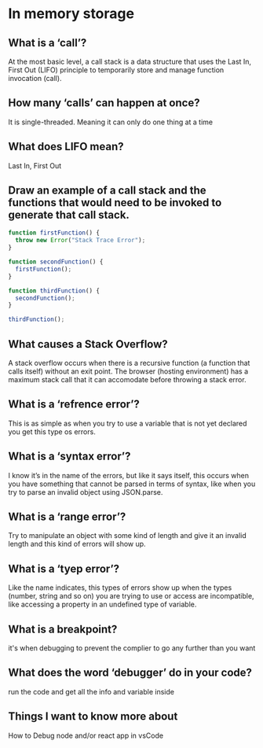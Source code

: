 # In memory storage

## What is a ‘call’?

At the most basic level, a call stack is a data structure that uses the Last In, First Out (LIFO) principle to temporarily store and manage function invocation (call).

## How many ‘calls’ can happen at once?

It is single-threaded. Meaning it can only do one thing at a time

## What does LIFO mean?

Last In, First Out

## Draw an example of a call stack and the functions that would need to be invoked to generate that call stack.

```js
function firstFunction() {
  throw new Error("Stack Trace Error");
}

function secondFunction() {
  firstFunction();
}

function thirdFunction() {
  secondFunction();
}

thirdFunction();
```

## What causes a Stack Overflow?

A stack overflow occurs when there is a recursive function (a function that calls itself) without an exit point. The browser (hosting environment) has a maximum stack call that it can accomodate before throwing a stack error.

## What is a ‘refrence error’?

This is as simple as when you try to use a variable that is not yet declared you get this type os errors.

## What is a ‘syntax error’?

I know it’s in the name of the errors, but like it says itself, this occurs when you have something that cannot be parsed in terms of syntax, like when you try to parse an invalid object using JSON.parse.

## What is a ‘range error’?

Try to manipulate an object with some kind of length and give it an invalid length and this kind of errors will show up.

## What is a ‘tyep error’?

Like the name indicates, this types of errors show up when the types (number, string and so on) you are trying to use or access are incompatible, like accessing a property in an undefined type of variable.

## What is a breakpoint?

it's when debugging to prevent the complier to go any further than you want

## What does the word ‘debugger’ do in your code?

run the code and get all the info and variable inside

## Things I want to know more about

How to Debug node and/or react app in vsCode
